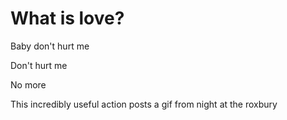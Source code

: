 # What is love?

Baby don't hurt me

Don't hurt me

No more

This incredibly useful action posts a gif from night at the roxbury